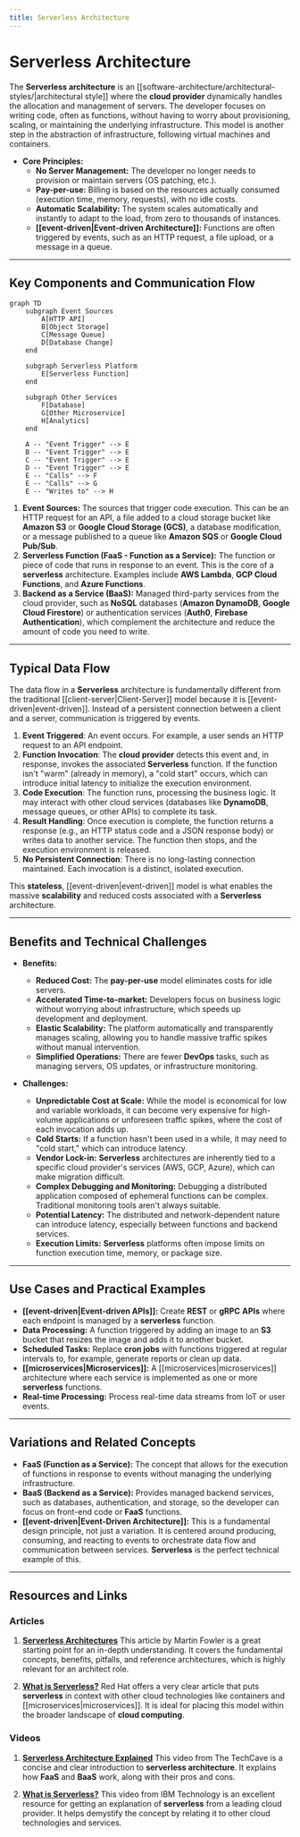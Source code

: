 ```yaml
---
title: Serverless Architecture
---
```

# Serverless Architecture

The **Serverless architecture** is an [[software-architecture/architectural-styles/|architectural style]] where the **cloud provider** dynamically handles the allocation and management of servers. The developer focuses on writing code, often as functions, without having to worry about provisioning, scaling, or maintaining the underlying infrastructure. This model is another step in the abstraction of infrastructure, following virtual machines and containers.

* **Core Principles:**
    * **No Server Management:** The developer no longer needs to provision or maintain servers (OS patching, etc.).
    * **Pay-per-use:** Billing is based on the resources actually consumed (execution time, memory, requests), with no idle costs.
    * **Automatic Scalability:** The system scales automatically and instantly to adapt to the load, from zero to thousands of instances.
    * **[[event-driven|Event-driven Architecture]]:** Functions are often triggered by events, such as an HTTP request, a file upload, or a message in a queue.

---

## Key Components and Communication Flow

```mermaid
graph TD
    subgraph Event Sources
        A[HTTP API]
        B[Object Storage]
        C[Message Queue]
        D[Database Change]
    end

    subgraph Serverless Platform
        E[Serverless Function]
    end

    subgraph Other Services
        F[Database]
        G[Other Microservice]
        H[Analytics]
    end

    A -- "Event Trigger" --> E
    B -- "Event Trigger" --> E
    C -- "Event Trigger" --> E
    D -- "Event Trigger" --> E
    E -- "Calls" --> F
    E -- "Calls" --> G
    E -- "Writes to" --> H
```

1.  **Event Sources:** The sources that trigger code execution. This can be an HTTP request for an API, a file added to a cloud storage bucket like **Amazon S3** or **Google Cloud Storage (GCS)**, a database modification, or a message published to a queue like **Amazon SQS** or **Google Cloud Pub/Sub**.
2.  **Serverless Function (FaaS - Function as a Service):** The function or piece of code that runs in response to an event. This is the core of a **serverless** architecture. Examples include **AWS Lambda**, **GCP Cloud Functions**, and **Azure Functions**.
3.  **Backend as a Service (BaaS):** Managed third-party services from the cloud provider, such as **NoSQL** databases (**Amazon DynamoDB**, **Google Cloud Firestore**) or authentication services (**Auth0**, **Firebase Authentication**), which complement the architecture and reduce the amount of code you need to write.

---

## Typical Data Flow

The data flow in a **Serverless** architecture is fundamentally different from the traditional [[client-server|Client-Server]] model because it is [[event-driven|event-driven]]. Instead of a persistent connection between a client and a server, communication is triggered by events.

1.  **Event Triggered**: An event occurs. For example, a user sends an HTTP request to an API endpoint.
2.  **Function Invocation**: The **cloud provider** detects this event and, in response, invokes the associated **Serverless** function. If the function isn't "warm" (already in memory), a "cold start" occurs, which can introduce initial latency to initialize the execution environment.
3.  **Code Execution**: The function runs, processing the business logic. It may interact with other cloud services (databases like **DynamoDB**, message queues, or other APIs) to complete its task.
4.  **Result Handling**: Once execution is complete, the function returns a response (e.g., an HTTP status code and a JSON response body) or writes data to another service. The function then stops, and the execution environment is released.
5.  **No Persistent Connection**: There is no long-lasting connection maintained. Each invocation is a distinct, isolated execution.

This **stateless**, [[event-driven|event-driven]] model is what enables the massive **scalability** and reduced costs associated with a **Serverless** architecture.

---

## Benefits and Technical Challenges

* **Benefits:**
    * **Reduced Cost:** The **pay-per-use** model eliminates costs for idle servers.
    * **Accelerated Time-to-market:** Developers focus on business logic without worrying about infrastructure, which speeds up development and deployment.
    * **Elastic Scalability:** The platform automatically and transparently manages scaling, allowing you to handle massive traffic spikes without manual intervention.
    * **Simplified Operations:** There are fewer **DevOps** tasks, such as managing servers, OS updates, or infrastructure monitoring.

* **Challenges:**
    * **Unpredictable Cost at Scale:** While the model is economical for low and variable workloads, it can become very expensive for high-volume applications or unforeseen traffic spikes, where the cost of each invocation adds up.
    * **Cold Starts:** If a function hasn't been used in a while, it may need to "cold start," which can introduce latency.
    * **Vendor Lock-in:** **Serverless** architectures are inherently tied to a specific cloud provider's services (AWS, GCP, Azure), which can make migration difficult.
    * **Complex Debugging and Monitoring:** Debugging a distributed application composed of ephemeral functions can be complex. Traditional monitoring tools aren't always suitable.
    * **Potential Latency:** The distributed and network-dependent nature can introduce latency, especially between functions and backend services.
    * **Execution Limits:** **Serverless** platforms often impose limits on function execution time, memory, or package size.

---

## Use Cases and Practical Examples

* **[[event-driven|Event-driven APIs]]:** Create **REST** or **gRPC** **APIs** where each endpoint is managed by a **serverless** function.
* **Data Processing:** A function triggered by adding an image to an **S3** bucket that resizes the image and adds it to another bucket.
* **Scheduled Tasks:** Replace **cron jobs** with functions triggered at regular intervals to, for example, generate reports or clean up data.
* **[[microservices|Microservices]]:** A [[microservices|microservices]] architecture where each service is implemented as one or more **serverless** functions.
* **Real-time Processing:** Process real-time data streams from IoT or user events.

---

## Variations and Related Concepts

* **FaaS (Function as a Service):** The concept that allows for the execution of functions in response to events without managing the underlying infrastructure.
* **BaaS (Backend as a Service):** Provides managed backend services, such as databases, authentication, and storage, so the developer can focus on front-end code or **FaaS** functions.
* **[[event-driven|Event-Driven Architecture]]:** This is a fundamental design principle, not just a variation. It is centered around producing, consuming, and reacting to events to orchestrate data flow and communication between services. **Serverless** is the perfect technical example of this.

---

## **Resources and Links**

### **Articles**

1.  **[Serverless Architectures](https://martinfowler.com/articles/serverless.html)**
    This article by Martin Fowler is a great starting point for an in-depth understanding. It covers the fundamental concepts, benefits, pitfalls, and reference architectures, which is highly relevant for an architect role.

2.  **[What is Serverless?](https://www.redhat.com/en/topics/cloud-native-apps/what-is-serverless)**
    Red Hat offers a very clear article that puts **serverless** in context with other cloud technologies like containers and [[microservices|microservices]]. It is ideal for placing this model within the broader landscape of **cloud computing**.

### **Videos**

1.  **[Serverless Architecture Explained](https://www.youtube.com/watch?v=vxJobGtqKVM)**
    This video from The TechCave is a concise and clear introduction to **serverless architecture**. It explains how **FaaS** and **BaaS** work, along with their pros and cons.

2.  **[What is Serverless?](https://www.youtube.com/watch?v=RzsaM6kL1FU)**
    This video from IBM Technology is an excellent resource for getting an explanation of **serverless** from a leading cloud provider. It helps demystify the concept by relating it to other cloud technologies and services.